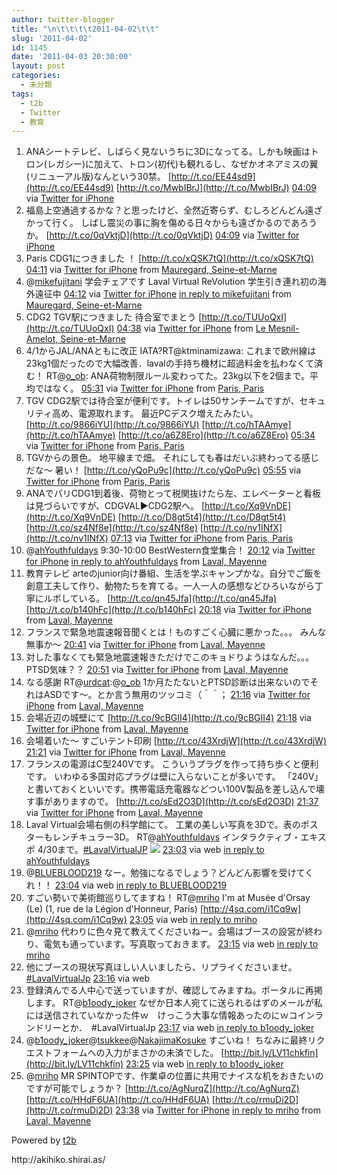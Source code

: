 ```yaml
---
author: twitter-blogger
title: "\n\t\t\t\t2011-04-02\t\t"
slug: '2011-04-02'
id: 1145
date: '2011-04-03 20:30:00'
layout: post
categories:
  - 未分類
tags:
  - t2b
  - Twitter
  - 教育
---
```


<div xmlns:georss="http://www.georss.org/georss">

1.  <span><span>ANAシートテレビ、しばらく見ないうちに3Dになってる。しかも映画はトロン(レガシー)に加えて、トロン(初代)も観れるし、なぜかオネアミスの翼(リニューアル版)なんという30禁。 [http://t.co/EE44sd9](http://t.co/EE44sd9) [http://t.co/MwbIBrJ](http://t.co/MwbIBrJ)</span> <span>[<span>04:09</span>](http://twitter.com/o_ob/status/54198775148855296) <span>via [Twitter for iPhone](http://twitter.com/)</span></span></span>
2.  <span><span>福島上空通過するかな？と思ったけど、全然近寄らず、むしろどんどん遠ざかって行く。 しばし震災の事に胸を傷める日々からも遠ざかるのであろうか。 [http://t.co/0qVktjD](http://t.co/0qVktjD)</span> <span>[<span>04:09</span>](http://twitter.com/o_ob/status/54198778374275072) <span>via [Twitter for iPhone](http://twitter.com/)</span></span></span>
3.  <span><span>Paris CDG1につきました ！ [http://t.co/xQSK7tQ](http://t.co/xQSK7tQ)</span> <span>[<span>04:11</span>](http://twitter.com/o_ob/status/54199167920254976) <span>via [Twitter for iPhone](http://twitter.com/)</span> from [Mauregard, Seine-et-Marne<span></span>](http://maps.google.com/maps?q=49.01445749,2.54199001)</span></span>
4.  <span><span>@[mikefujitani](http://twitter.com/mikefujitani "mikefujitani") 学会チェアです Laval Virtual ReVolution 学生引き連れ初の海外遠征中</span> <span>[<span>04:12</span>](http://twitter.com/o_ob/status/54199641817882624) <span>via [Twitter for iPhone](http://twitter.com/)</span> [in reply to mikefujitani](http://twitter.com/mikefujitani/status/54199307062095873) from [Mauregard, Seine-et-Marne<span></span>](http://maps.google.com/maps?q=49.01442905,2.54196772)</span></span>
5.  <span><span>CDG2 TGV駅につきました 待合室でまとう [http://t.co/TUUoQxI](http://t.co/TUUoQxI)</span> <span>[<span>04:38</span>](http://twitter.com/o_ob/status/54205990370938880) <span>via [Twitter for iPhone](http://twitter.com/)</span> from [Le Mesnil-Amelot, Seine-et-Marne<span></span>](http://maps.google.com/maps?q=49.00603788,2.57376913)</span></span>
6.  <span><span>4/1からJAL/ANAともに改正 IATA?RT@ktminamizawa: これまで欧州線は23kg1個だったので大幅改善．lavalの手持ち機材に超過料金を払わなくて済む！ RT@[o_ob](http://twitter.com/o_ob "o_ob"): ANA荷物制限ルール変わってた。23kg以下を2個まで。平均ではなく。</span> <span>[<span>05:31</span>](http://twitter.com/o_ob/status/54219386629795840) <span>via [Twitter for iPhone](http://twitter.com/)</span> from [Paris, Paris<span></span>](http://maps.google.com/maps?q=48.86130625,2.34035032)</span></span>
7.  <span><span>TGV CDG2駅では待合室が便利です。トイレは50サンチームですが、セキュリティ高め、電源取れます。 最近PCデスク増えたみたい。 [http://t.co/9866iYU](http://t.co/9866iYU) [http://t.co/hTAAmye](http://t.co/hTAAmye) [http://t.co/a6Z8Ero](http://t.co/a6Z8Ero)</span> <span>[<span>05:34</span>](http://twitter.com/o_ob/status/54220151545016320) <span>via [Twitter for iPhone](http://twitter.com/)</span> from [Paris, Paris<span></span>](http://maps.google.com/maps?q=48.86130625,2.34035032)</span></span>
8.  <span><span>TGVからの景色。 地平線まで畑。 それにしても春はだいぶ終わってる感じだな～ 暑い！ [http://t.co/yQoPu9c](http://t.co/yQoPu9c)</span> <span>[<span>05:55</span>](http://twitter.com/o_ob/status/54225367434674176) <span>via [Twitter for iPhone](http://twitter.com/)</span> from [Paris, Paris<span></span>](http://maps.google.com/maps?q=48.86130625,2.34035032)</span></span>
9.  <span><span>ANAでパリCDG1到着後、荷物とって税関抜けたら左、エレベーターと看板は見づらいですが、CDGVAL▶CDG2駅へ。 [http://t.co/Xq9VnDE](http://t.co/Xq9VnDE) [http://t.co/D8gt5t4](http://t.co/D8gt5t4) [http://t.co/sz4Nf8e](http://t.co/sz4Nf8e) [http://t.co/nv1INfX](http://t.co/nv1INfX)</span> <span>[<span>07:13</span>](http://twitter.com/o_ob/status/54245130525343744) <span>via [Twitter for iPhone](http://twitter.com/)</span> from [Paris, Paris<span></span>](http://maps.google.com/maps?q=48.86130625,2.34035032)</span></span>
10.  <span><span>@[ahYouthfuldays](http://twitter.com/ahYouthfuldays "ahYouthfuldays") 9:30-10:00 BestWestern食堂集合！</span> <span>[<span>20:12</span>](http://twitter.com/o_ob/status/54441123162234880) <span>via [Twitter for iPhone](http://twitter.com/)</span> [in reply to ahYouthfuldays](http://twitter.com/ahYouthfuldays/status/54428249123590144) from [Laval, Mayenne<span></span>](http://maps.google.com/maps?q=48.07097380,-0.76873201)</span></span>
11.  <span><span>教育テレビ arteのjunior向け番組、生活を学ぶキャンプかな。自分でご飯を創意工夫して作り、動物たちを育てる。一人一人の感想などひろいながら丁寧にルポしている。 [http://t.co/qn45Jfa](http://t.co/qn45Jfa) [http://t.co/b140hFc](http://t.co/b140hFc)</span> <span>[<span>20:18</span>](http://twitter.com/o_ob/status/54442747385487360) <span>via [Twitter for iPhone](http://twitter.com/)</span> from [Laval, Mayenne<span></span>](http://maps.google.com/maps?q=48.07097380,-0.76873201)</span></span>
12.  <span><span>フランスで緊急地震速報音聞くとは！ものすごく心臓に悪かった。。。 みんな無事か～</span> <span>[<span>20:41</span>](http://twitter.com/o_ob/status/54448530462478336) <span>via [Twitter for iPhone](http://twitter.com/)</span> from [Laval, Mayenne<span></span>](http://maps.google.com/maps?q=48.07081001,-0.76867228)</span></span>
13.  <span><span>対した事なくても緊急地震速報きただけでこのキョドりようはなんだ。。。PTSD気味？？</span> <span>[<span>20:51</span>](http://twitter.com/o_ob/status/54451033702797312) <span>via [Twitter for iPhone](http://twitter.com/)</span> from [Laval, Mayenne<span></span>](http://maps.google.com/maps?q=48.07081001,-0.76867228)</span></span>
14.  <span><span>なる感謝 RT@[urdcat](http://twitter.com/urdcat "urdcat"):@[o_ob](http://twitter.com/o_ob "o_ob") 1か月たたないとPTSD診断は出来ないのでそれはASDです～。とか言う無用のツッコミ（＾＾；</span> <span>[<span>21:16</span>](http://twitter.com/o_ob/status/54457349141831680) <span>via [Twitter for iPhone](http://twitter.com/)</span> from [Laval, Mayenne<span></span>](http://maps.google.com/maps?q=48.06709076,-0.77177248)</span></span>
15.  <span><span>会場近辺の城壁にて [http://t.co/9cBGII4](http://t.co/9cBGII4)</span> <span>[<span>21:18</span>](http://twitter.com/o_ob/status/54457709478674434) <span>via [Twitter for iPhone](http://twitter.com/)</span> from [Laval, Mayenne<span></span>](http://maps.google.com/maps?q=48.06707850,-0.77131931)</span></span>
16.  <span><span>会場着いた～ すごいテント印刷 [http://t.co/43XrdjW](http://t.co/43XrdjW)</span> <span>[<span>21:21</span>](http://twitter.com/o_ob/status/54458442794016768) <span>via [Twitter for iPhone](http://twitter.com/)</span> from [Laval, Mayenne<span></span>](http://maps.google.com/maps?q=48.06578090,-0.77175074)</span></span>
17.  <span><span>フランスの電源はC型240Vです。 こういうプラグを作って持ち歩くと便利です。 いわゆる多国対応プラグは壁に入らないことが多いです。 「240V」と書いておくといいです。携帯電話充電器などつい100V製品を差し込んで壊す事がありますので。 [http://t.co/sEd2O3D](http://t.co/sEd2O3D)</span> <span>[<span>21:37</span>](http://twitter.com/o_ob/status/54462604151750656) <span>via [Twitter for iPhone](http://twitter.com/)</span> from [Laval, Mayenne<span></span>](http://maps.google.com/maps?q=48.06578090,-0.77175074)</span></span>
18.  <span><span>Laval Virtual会場右側の科学館にて。 工業の美しい写真を3Dで。表のポスターもレンチキュラー3D。 RT@[ahYouthfuldays](http://twitter.com/ahYouthfuldays "ahYouthfuldays") インタラクティブ・エキスポ 4/30まで。[#LavalVirtualJP](http://twitter.com/search?q=%23LavalVirtualJP "#LavalVirtualJP") [![](http://twitpic.com/show/thumb/4gg2zh)](http://twitpic.com/4gg2zh)</span> <span>[<span>23:03</span>](http://twitter.com/o_ob/status/54484109694738432) <span>via web</span> [ in reply to ahYouthfuldays](http://twitter.com/ahYouthfuldays/status/54473919524114432)</span></span>
19.  <span><span>@[BLUEBLOOD219](http://twitter.com/BLUEBLOOD219 "BLUEBLOOD219") なー。勉強になるでしょう？どんどん影響を受けてくれ！！</span> <span>[<span>23:04</span>](http://twitter.com/o_ob/status/54484392650883072) <span>via web</span> [in reply to BLUEBLOOD219](http://twitter.com/BLUEBLOOD219/status/54458168213897216)</span></span>
20.  <span><span>すごい勢いで美術館巡りしてますね！ RT@[mriho](http://twitter.com/mriho "mriho") I'm at Musée d'Orsay (Le) (1, rue de la Légion d'Honneur, Paris) [http://4sq.com/i1Cq9w](http://4sq.com/i1Cq9w)</span> <span>[<span>23:05</span>](http://twitter.com/o_ob/status/54484717877211136) <span>via web</span> [in reply to mriho](http://twitter.com/mriho/status/54483752662990848)</span></span>
21.  <span><span>@[mriho](http://twitter.com/mriho "mriho") 代わりに色々見て教えてくださいねー。会場はブースの設営が終わり、電気も通っています。写真取っておきます。</span> <span>[<span>23:15</span>](http://twitter.com/o_ob/status/54487153270460416) <span>via web</span> [in reply to mriho](http://twitter.com/mriho/status/54485241796100096)</span></span>
22.  <span><span>他にブースの現状写真ほしい人いましたら、リプライくださいませ。[#LavalVirtualJp](http://twitter.com/search?q=%23LavalVirtualJp "#LavalVirtualJp")</span> <span>[<span>23:16</span>](http://twitter.com/o_ob/status/54487410783961088) <span>via web</span></span></span>
23.  <span><span>登録済んでる人中心で送っていますが、確認してみますね。ポータルに再掲します。 RT@[b1oody_joker](http://twitter.com/b1oody_joker "b1oody_joker") なぜか日本人宛てに送られるはずのメールが私には送信されていなかった件ｗ　けっこう大事な情報あったのにｗコインランドリーとか．　#LavalVirtualJp</span> <span>[<span>23:17</span>](http://twitter.com/o_ob/status/54487736052236288) <span>via web</span> [in reply to b1oody_joker](http://twitter.com/b1oody_joker/status/54257962457366528)</span></span>
24.  <span><span>@[b1oody_joker](http://twitter.com/b1oody_joker "b1oody_joker")@[tsukkee](http://twitter.com/tsukkee "tsukkee")@[NakajimaKosuke](http://twitter.com/NakajimaKosuke "NakajimaKosuke") すごいね！ ちなみに最終リクエストフォームへの入力がまさかの未済でした。 [http://bit.ly/LV11chkfin](http://bit.ly/LV11chkfin)</span> <span>[<span>23:25</span>](http://twitter.com/o_ob/status/54489684247707648) <span>via web</span> [in reply to b1oody_joker](http://twitter.com/b1oody_joker/status/54473803006357504)</span></span>
25.  <span><span>@[mriho](http://twitter.com/mriho "mriho") MR SPINTOPです、作業卓の位置に共用でナイスな机をおきたいのですが可能でしょうか？ [http://t.co/AgNurqZ](http://t.co/AgNurqZ) [http://t.co/HHdF6UA](http://t.co/HHdF6UA) [http://t.co/rmuDi2D](http://t.co/rmuDi2D)</span> <span>[<span>23:38</span>](http://twitter.com/o_ob/status/54493063510372353) <span>via [Twitter for iPhone](http://twitter.com/)</span> [in reply to mriho](http://twitter.com/mriho/status/54490872741498880) from [Laval, Mayenne<span></span>](http://maps.google.com/maps?q=48.06492975,-0.77187582)</span></span>

</div>

Powered by [t2b](http://t2b.utilz.jp/)

<div>http://akihiko.shirai.as/</div>